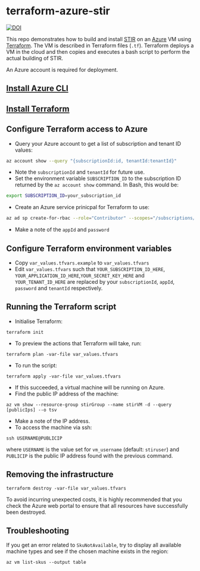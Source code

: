 # terraform-azure-stir
[![DOI](https://zenodo.org/badge/DOI/10.5281/zenodo.1450922.svg)](https://doi.org/10.5281/zenodo.1450922)

This repo demonstrates how to build and install [STIR](https://github.com/UCL/STIR) on an [Azure](https://azure.microsoft.com) VM using [Terraform](https://www.terraform.io/). The VM is described in Terraform files (`.tf`). Terraform deploys a VM in the cloud and then copies and executes a bash script to perform the actual building of STIR. 

An Azure account is required for deployment.

## [Install Azure CLI](https://docs.microsoft.com/en-us/cli/azure/install-azure-cli?view=azure-cli-latest)

## [Install Terraform](https://www.terraform.io/intro/getting-started/install.html)

## Configure Terraform access to Azure
- Query your Azure account to get a list of subscription and tenant ID values:
```bash
az account show --query "{subscriptionId:id, tenantId:tenantId}"
```
- Note the `subscriptionId` and `tenantId` for future use.
- Set the environment variable `SUBSCRIPTION_ID` to the subscription ID returned by the `az account show` command. In Bash, this would be:
```bash
export SUBSCRIPTION_ID=your_subscription_id
```
- Create an Azure service prinicpal for Terraform to use:
```bash
az ad sp create-for-rbac --role="Contributor" --scopes="/subscriptions/${SUBSCRIPTION_ID}"
```
- Make a note of the `appId` and `password`

## Configure Terraform environment variables
- Copy `var_values.tfvars.example` to `var_values.tfvars`
- Edit `var_values.tfvars` such that `YOUR_SUBSCRIPTION_ID_HERE`, `YOUR_APPLICATION_ID_HERE`,`YOUR_SECRET_KEY_HERE` and `YOUR_TENANT_ID_HERE` are replaced by your `subscriptionId`, `appId`, `password` and `tenantId` respectively.

## Running the Terraform script
- Initialise Terraform:
```shell
terraform init
```
- To preview the actions that Terraform will take, run:
```shell
terraform plan -var-file var_values.tfvars
```
- To run the script:
```shell 
terraform apply -var-file var_values.tfvars
```
- If this succeeded, a virtual machine will be running on Azure.
- Find the public IP address of the machine:
```shell
az vm show --resource-group stirGroup --name stirVM -d --query [publicIps] --o tsv
```
- Make a note of the IP address.
- To access the machine via ssh:
```shell
ssh USERNAME@PUBLICIP
```
where `USERNAME` is the value set for `vm_username` (default: `stiruser`) and `PUBLICIP` is the public IP address found with the previous command.

## Removing the infrastructure
```shell
terraform destroy -var-file var_values.tfvars
```
To avoid incurring unexpected costs, it is highly recommended that you check the Azure web portal to ensure that all resources have successfully been destroyed.

## Troubleshooting
If you get an error related to `SkuNotAvailable`, try to display all available machine types and see if the chosen machine exists in the region:
```
az vm list-skus --output table
```
